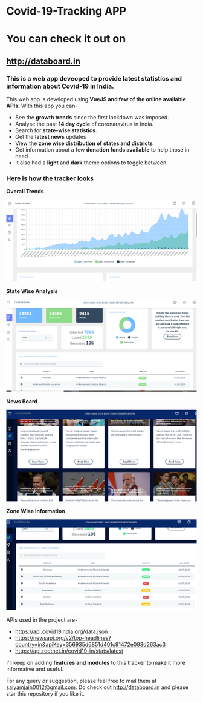 # Covid-19-Tracking APP 
# You can check it out on #
## http://databoard.in ##
### This is a web app deveoped to provide latest statistics and information about Covid-19 in India. 


This web app is developed using **VueJS and few of the online available APIs**. With this app you can- 
* See the **growth trends** since the first lockdown was imposed.
* Analyse the past **14 day cycle** of coronaravirus in India.
* Search for **state-wise statistics**.
* Get the **latest news** updates
* View the **zone wise distribution of states and districts**
* Get information about a few **donation funds available** to help those in need
* It also had a **light** and **dark** theme options to toggle between

### Here is how the tracker looks ###

**Overall Trends**

![Index_Page](sample/dashboard1.PNG)

**State Wise Analysis**

![Index_Page](sample/dashboard2.PNG)

**News Board**

![Index_Page](sample/dashboard3.PNG)

**Zone Wise Information**

![Index_Page](sample/dashboard4.PNG)



APIs used in the project are- 
* https://api.covid19india.org/data.json
* https://newsapi.org/v2/top-headlines?country=in&apiKey=356935d6851d401c91472e093d263ac3
* https://api.rootnet.in/covid19-in/stats/latest


I'll keep on adding **features and modules** to this tracker to make it more informative and useful. 

For any query or suggestion, please feel free to mail them at saiyamjain0012@gmail.com. Do check out http://databoard.in and please star this repository if you like it. 




